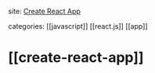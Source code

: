 site: [Create React App](https://create-react-app.dev/)

categories: [[javascript]] [[react.js]] [[app]]

# [[create-react-app]]
